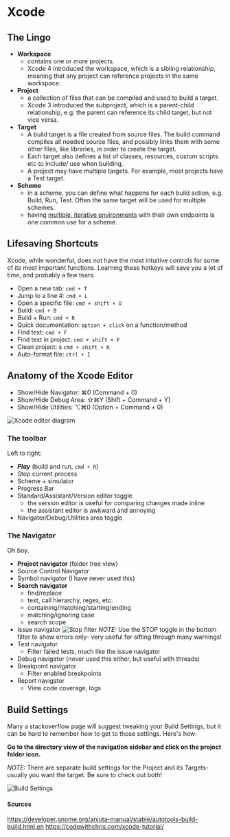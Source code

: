 # Xcode

## The Lingo

- **Workspace**
	- contains one or more projects.
	- Xcode 4 introduced the workspace, which is a sibling relationship, meaning that any project can reference projects in the same workspace.
- **Project**
	- a collection of files that can be compiled and used to build a target. 
	- Xcode 3 introduced the subproject, which is a parent-child relationship, e.g. the parent can reference its child target, but not vice versa.
- **Target** 
	- A build target is a file created from source files. The build command compiles all needed source files, and possibly links them with some other files, like libraries, in order to create the target.
	- Each target also defines a list of classes, resources, custom scripts etc to include/ use when building.
	- A project may have multiple targets. For example, most projects have a Test target.
- **Scheme**
	- in a scheme, you can define what happens for each build action, e.g. Build, Run, Test. Often the same target will be used for multiple schemes.
	- having [multiple, iterative environments](https://en.wikipedia.org/wiki/Development,_testing,_acceptance_and_production) with their own endpoints is one common use for a scheme.
	
## Lifesaving Shortcuts
Xcode, while wonderful, does not have the most intuitive controls for some of its most important functions. Learning these hotkeys will save you a lot of time, and probably a few tears.

- Open a new tab: 		```cmd + T```
- Jump to a line #: 		```cmd + L```
- Open a specific file: 	```cmd + shift + O```
- Build: 			```cmd + B```
- Build + Run: 			```cmd + R```
- Quick documentation: 		```option + click``` on a function/method
- Find text: 			```cmd + F```
- Find text in project: 	```cmd + shift + F```
- Clean project: 	s	```cmd + shift + K```
- Auto-format file:		```ctrl + I```

## Anatomy of the Xcode Editor

- Show/Hide Navigator: ⌘0 (Command + 0)
- Show/Hide Debug Area: ⇧⌘Y (Shift + Command + Y)
- Show/Hide Utilities: ⌥⌘0 (Option + Command + 0)

![Xcode editor diagram](https://codewithchris-wpengine.netdna-ssl.com/img/xcodetutorial/xcode_7_workspace_diagram.jpg)

### The toolbar
Left to right:
- ***Play*** (build and run, ```cmd + R```)
- Stop current process
- Scheme + simulator
- Progress Bar
- Standard/Assistant/Version editor toggle
	- the version editor is useful for comparing changes made inline
	- the assistant editor is awkward and annoying
- Navigator/Debug/Utilities area toggle

### The Navigator

Oh boy.
- **Project navigator** (folder tree view)
- Source Control Navigator
- Symbol navigator (I have never used this)
- **Search navigator**
	- find/replace
	- text, call hierarchy, regex, etc.
	- containing/matching/starting/ending
	- matching/ignoring case
	- search scope
- Issue navigator
	![Stop filter](https://i.stack.imgur.com/IT11h.png)
	*NOTE:* Use the STOP toggle in the bottom filter to show errors only- very useful for sifting through many warnings! 
- Test navigator
	- Filter failed tests, much like the issue navigator
- Debug navigator (never used this either, but useful with threads)
- Breakpoint navigator
	- Filter enabled breakpoints
- Report navigator
	- View code coverage, logs

## Build Settings

Many a stackoverflow page will suggest tweaking your Build Settings, but it can be hard to remember how to get to those settings. Here's how:

**Go to the directory view of the navigation sidebar and click on the project folder icon.**

*NOTE:* There are separate build settings for the Project and its Targets- usually you want the target. Be sure to check out both!

![Build Settings](http://radex.io/assets/2016/xcode7-xcode8/BuildSettings.png)


#### Sources
https://developer.gnome.org/anjuta-manual/stable/autotools-build-build.html.en
https://codewithchris.com/xcode-tutorial/
